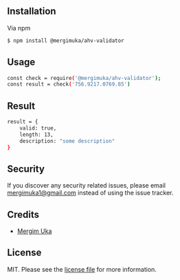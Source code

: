 

## Installation

Via npm

``` bash
$ npm install @mergimuka/ahv-validator
```

## Usage
```bash
const check = require('@mergimuka/ahv-validator');
const result = check('756.9217.0769.85')
```

## Result
```bash
result = {
    valid: true,
    length: 13,
    description: "some description"
}
```


## Security

If you discover any security related issues, please email mergimuka1@gmail.com instead of using the issue tracker.

## Credits

- [Mergim Uka][link-author]

## License

MIT. Please see the [license file](license.md) for more information.


[link-packagist]: https://packagist.org/packages/mergimu/calculator
[link-downloads]: https://packagist.org/packages/mergimu/calculator
[link-author]: https://github.com/MergimUkaa
[link-contributors]: ../../contributors

